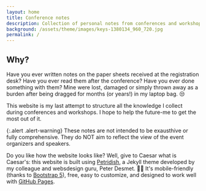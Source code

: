 ```yaml
---
layout: home
title: Conference notes
description: Collection of personal notes from conferences and workshops
background: /assets/theme/images/keys-1380134_960_720.jpg
permalink: /
---
```


## Why?

Have you ever written notes on the paper sheets received at the registration desk? Have you ever read them after the conference? Have you ever done something with them? Mine were lost, damaged or simply thrown away as a burden after being dragged for months (or years!) in my laptop bag. 😒

This website is my last attempt to structure all the knowledge I collect during conferences and workshops. I hope to help the future-me to get the most out of it.

{:.alert .alert-warning}
These notes are not intended to be exausthive or fully comprehensive. They do NOT aim to reflect the view of the event organizers and speakers.


Do you like how the website looks like? Well, give to Caesar what is Caesar's: this website is built using [Petridish](https://github.com/peterdesmet/petridish), a Jekyll theme developed by my colleague and websdesign guru, Peter Desmet. 👩‍🔬 It's mobile-friendly (thanks to [Bootstrap 5](https://getbootstrap.com/docs/5.1/)), free, easy to customize, and designed to work well with [GitHub Pages](https://pages.github.com/).


